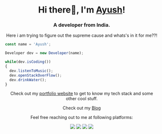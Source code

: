 <h1 align="center">Hi there👋, I'm <a href="https://schmelto.github.io/Portfolio/">Ayush</a>!</h1>
<h3 align="center">A developer from India.</h3>
<p align="center">Here i am trying to figure out the supreme cause and whats's in it for me??!</p>

```js
const name = 'Ayush';

Developer dev = new Developer(name);

while(dev.isCoding())
{
  dev.listenToMusic();
  dev.openStackOverFlow();
  dev.drinkWater();
}
```

<p align="center">Check out my <a href="https://ayushlohmod.github.io/oscar">portfolio website</a> to get to know my tech stack and some other cool stuff.</p>
<p align="center">Check out my <a href="https://www.ayushlohmod.live/">Blog</a></p>

<p align="center">Feel free reaching out to me at following platforms:</p>

<p align="center">
  <a href="https://www.linkedin.com/in/ayushlohmod/"><img src="https://img.shields.io/badge/LinkedIn-0077B5?style=for-the-badge&logo=linkedin&logoColor=white"></a> 
  <a href="https://www.instagram.com/ayushlohmod"><img src="https://img.shields.io/badge/Instagram-E4405F?style=for-the-badge&logo=instagram&logoColor=white"></a> 
  <a href="https://twitter.com/ayushlohmod"><img src="https://img.shields.io/badge/Twitter-1DA1F2?style=for-the-badge&logo=twitter&logoColor=white"></a>
  <a href="mailto:ayushlohmod@gmail.com"><img src="https://img.shields.io/badge/mail-EA4335?style=for-the-badge&logo=gmail&logoColor=white"></a>
</p>
